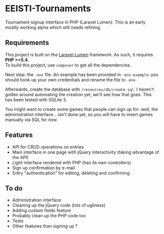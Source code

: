 # EEISTI-Tournaments
Tournament signup interface in PHP (Laravel Lumen). This is an early mostly working alpha which still needs refining.

## Requirements
This project is built on the [Laravel Lumen](http://lumen.laravel.com/) framework. As such, it requires **PHP >=5.4**.  
To build this project, use `composer` to get all the dependencies.  

Next step: the `.env` file. An example has been provided in `.env.example`: you should hook up your own credentials and rename the file to `.env`.  

Afterwards, create the database with `/resources/db/create.sql`. I haven't gotten around automating the creation yet, we'll see how that goes. This has been tested with SQLite 3.  

You might want to create some games that people can sign up for: *well*, the administration interface... isn't done yet, so you will have to insert games manually via SQL for now.

## Features

- API for CRUD operations on entries
- Main interface in one page with jQuery interactivity (taking advantage of the API)
- *Light* interface rendered with PHP (has its own controllers)
- Sign up confirmation by e-mail
- Entry "authentication" for editing, deleting and confirming

## To do

- Administration interface
- Cleaning up the jQuery code (lots of ugliness)
- Adding custom fields feature
- Probably clean up the PHP code too
- Tests
- Other features than signing up ?
